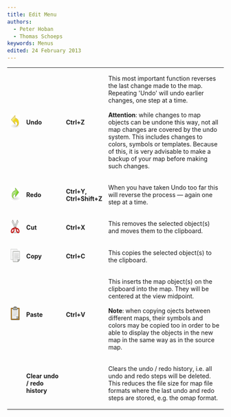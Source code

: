 ```yaml
---
title: Edit Menu
authors:
  - Peter Hoban
  - Thomas Schoeps
keywords: Menus
edited: 24 February 2013
---
```


<table><tr><td width="40"><img class="small" src="../mapper-images/undo.png" width="32" height="32" border="0" alt="" /></td><td width="100"><h4>Undo</h4></td><td width="70"><h4>Ctrl+Z</h4></td><td width="400">
<p>This most important function reverses the last change made to the map. Repeating 'Undo' will undo earlier changes, one step at a time.<br/><br/>
<b>Attention</b>: while changes to map objects can be undone this way, not all map changes are covered by the undo system. This includes changes to colors, symbols or templates. Because of this, it is very advisable to make a backup of your map before making such changes.</p>
</td></tr>

<tr><td><img class="small" src="../mapper-images/redo.png" width="32" height="32" border="0" alt="" /></td><td><h4>Redo</h4></td><td><h4>Ctrl+Y, Ctrl+Shift+Z</h4></td><td>
<p>When you have taken Undo too far this will reverse the process &#8212; again one step at a time.</p></td></tr>

<tr><td><img class="small" src="../mapper-images/cut.png" width="32" height="32" border="0" alt="" /></td><td><h4>Cut</h4></td><td><h4>Ctrl+X</h4></td><td>
<p>This removes the selected object(s) and moves them to the clipboard.</p></td></tr>

<tr><td><img class="small" src="../mapper-images/copy.png" width="32" height="32" border="0" alt="" /></td><td><h4>Copy</h4></td><td><h4>Ctrl+C</h4></td><td>
<p>This copies the selected object(s) to the clipboard.</p></td></tr>

<tr><td><img class="small" src="../mapper-images/paste.png" width="32" height="32" border="0" alt="" /></td><td><h4>Paste</h4></td><td><h4>Ctrl+V</h4></td><td>
<p>This inserts the map object(s) on the clipboard into the map. They will be centered at the view midpoint. <br/><br/>
<b>Note</b>: when copying ojects between different maps, their symbols and colors may be copied too in order to be able to display the objects in the new map in the same way as in the source map.</p></td></tr>

<tr><td></td><td><h4>Clear undo / redo history</h4></td><td><h4></h4></td><td>
<p>Clears the undo / redo history, i.e. all undo and redo steps will be deleted. This reduces the file size for map file formats where the last undo and redo steps are stored, e.g. the omap format.</p></td></tr>

</table>

